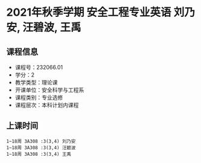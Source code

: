 # 2021年秋季学期 安全工程专业英语 刘乃安, 汪碧波, 王禹






## 课程信息

- 课程号：232066.01
- 学分：2
- 教学类型：理论课
- 开课单位：安全科学与工程系
- 课程类别：专业选修
- 课程层次：本科计划内课程

## 上课时间

```
1~18周 3A308 :3(3,4) 刘乃安
1~18周 3A308 :3(3,4) 汪碧波
1~18周 3A308 :3(3,4) 王禹
```

